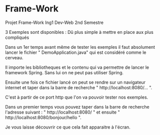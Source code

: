 # Frame-Work
Projet Frame-Work Ing1 Dev-Web 2nd Semestre

3 Exemples sont disponibles : Dû plus simple à mettre en place aux plus compliqués

Dans un 1er temps avant même de tester les exemples il faut absolument lancer le fichier " DemoApplication.java" qui est considéré comme le cerveau.

Il importe les bibliotheques et le contenu qui va permettre de lancer le framework Spring. Sans lui on ne peut pas utiliser Spring.

Ensuite une fois ce fichier lancé on peut se rendre sur un navigateur internet et taper dans la barre de recherche " http://localhost:8080/... ".

C'est à partir de ce port http que l'on va pouvoir tester nos exemples.

Dans un premier temps vous pouvez taper dans la barre de recherche l'adresse suivant : " http://localhost:8080/ " et ensuite " http://localhost:8080/bonjour/hello ". 

Je vous laisse découvrir ce que cela fait apparaitre à l'écran.
